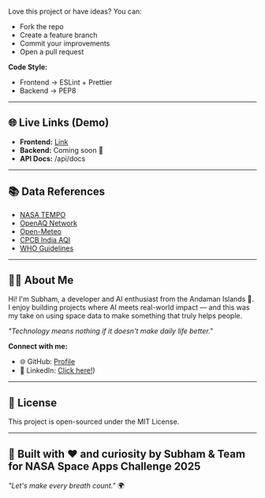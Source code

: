 Love this project or have ideas?
You can:
- Fork the repo
- Create a feature branch
- Commit your improvements
- Open a pull request

**Code Style:**
- Frontend → ESLint + Prettier
- Backend → PEP8

---

## 🌐 Live Links (Demo)
- **Frontend:** [Link](https://airalert-pro.vercel.app/)
- **Backend:** Coming soon 🚧
- **API Docs:** /api/docs

---

## 📚 Data References
- [NASA TEMPO](https://tempo.si.edu/)
- [OpenAQ Network](https://openaq.org/)
- [Open-Meteo](https://open-meteo.com/)
- [CPCB India AQI](https://cpcb.nic.in/)
- [WHO Guidelines](https://www.who.int/)

---

## 🧑‍💻 About Me
Hi! I'm Subham, a developer and AI enthusiast from the Andaman Islands 🌴.
I enjoy building projects where AI meets real-world impact — and this was my take on using space data to make something that truly helps people.

*"Technology means nothing if it doesn't make daily life better."*

**Connect with me:**
- 🌐 GitHub: [Profile](https://github.com/MSubham06)
- 💼 LinkedIn: [Click here!](https://www.linkedin.com/in/msubham/))

---

## 📜 License
This project is open-sourced under the MIT License.

---

## 🌟 Built with ❤️ and curiosity by Subham & Team for NASA Space Apps Challenge 2025
*"Let's make every breath count."* 🌍
